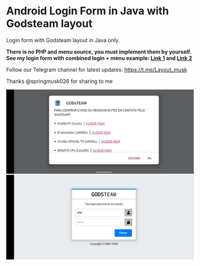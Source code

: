 # Android Login Form in Java with Godsteam layout
Login form with Godsteam layout in Java only. 

**There is no PHP and menu source, you must implement them by yourself. See my login form with combined login + menu example: [Link 1](https://github.com/LGLTeam/Android-Login-Form-Java) and [Link 2](https://github.com/LGLTeam/Android-Login-Form-Java-2)**

Follow our Telegram channel for latest updates: https://t.me/Layout_musk

Thanks @springmusk026 for sharing to me

![](src1.jpg)
![](src2.jpg)
